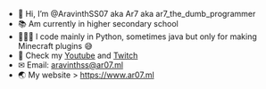 - 👋 Hi, I’m @AravinthSS07 aka Ar7 aka ar7_the_dumb_programmer
- 📚 Am currently in higher secondary school
- 👨🏼‍💻 I code mainly in Python, sometimes java but only for making Minecraft plugins 😅
- 🎦 Check my [Youtube](https://ar07.ml/youtube) and [Twitch](https://ar07.ml/twitch)
- ✉ Email: aravinthss@ar07.ml
- 🌏 My website > https://www.ar07.ml

<!---
AravinthSS07/AravinthSS07 is a ✨ special ✨ repository because its `README.md` (this file) appears on your GitHub profile.
You can click the Preview link to take a look at your changes.
--->
